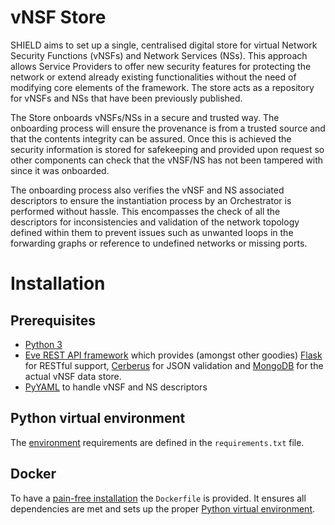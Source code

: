 # vNSF Store

SHIELD aims to set up a single, centralised digital store for virtual Network Security Functions (vNSFs) and Network Services (NSs). This approach allows Service Providers to offer new security features for protecting the network or extend already existing functionalities without the need of modifying core elements of the framework. The store acts as a repository for vNSFs and NSs that have been previously published.

The Store onboards vNSFs/NSs in a secure and trusted way. The onboarding process will ensure the provenance is from a trusted source and that the contents integrity can be assured. Once this is achieved the security information is stored for safekeeping and provided upon request so other components can check that the vNSF/NS has not been tampered with since it was onboarded.

The onboarding process also verifies the vNSF and NS associated descriptors to ensure the instantiation process by an Orchestrator is performed without hassle. This encompasses the check of all the descriptors for inconsistencies and validation of the network topology defined within them to prevent issues such as unwanted loops in the forwarding graphs or reference to undefined networks or missing ports.


# Installation


## Prerequisites

* [Python 3](https://www.python.org/)
* [Eve REST API framework](http://python-eve.org/) which provides (amongst other goodies) [Flask](http://flask.pocoo.org/) for RESTful support, [Cerberus](http://python-cerberus.org/) for JSON validation and [MongoDB](https://www.mongodb.com/) for the actual vNSF data store.
* [PyYAML](http://pyyaml.org/) to handle vNSF and NS descriptors


## Python virtual environment

The [environment](http://docs.python-guide.org/en/latest/dev/virtualenvs/) requirements are defined in the `requirements.txt` file.


## Docker

To have a [pain-free installation](https://www.docker.com/) the `Dockerfile` is provided. It ensures all dependencies are met and sets up the proper [Python virtual environment](#python-virtual-environment).
